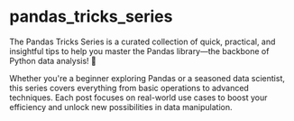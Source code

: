 # pandas_tricks_series
The Pandas Tricks Series is a curated collection of quick, practical, and insightful tips to help you master the Pandas library—the backbone of Python data analysis! 🐼

Whether you're a beginner exploring Pandas or a seasoned data scientist, this series covers everything from basic operations to advanced techniques. Each post focuses on real-world use cases to boost your efficiency and unlock new possibilities in data manipulation.
